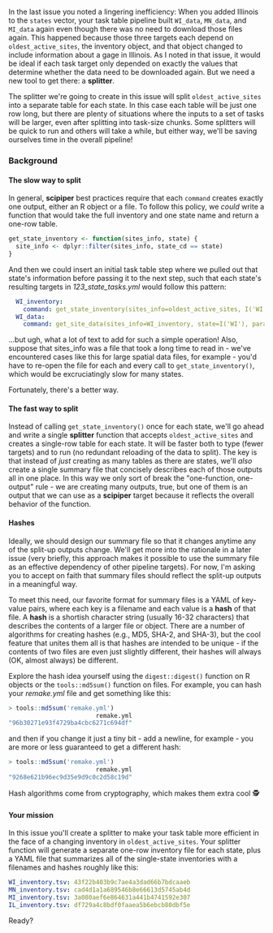 In the last issue you noted a lingering inefficiency: When you added Illinois to the `states` vector, your task table pipeline built `WI_data`, `MN_data`, and `MI_data` again even though there was no need to download those files again. This happened because those three targets each depend on `oldest_active_sites`, the inventory object, and that object changed to include information about a gage in Illinois. As I noted in that issue, it would be ideal if each task target only depended on exactly the values that determine whether the data need to be downloaded again. But we need a new tool to get there: a **splitter**.

The splitter we're going to create in this issue will split `oldest_active_sites` into a separate table for each state. In this case each table will be just one row long, but there are plenty of situations where the inputs to a set of tasks will be larger, even after splitting into task-size chunks. Some splitters will be quick to run and others will take a while, but either way, we'll be saving ourselves time in the overall pipeline!

### Background

#### The slow way to split

In general, **scipiper** best practices require that each `command` creates exactly one output, either an R object or a file. To follow this policy, we *could* write a function that would take the full inventory and one state name and return a one-row table.
```r
get_state_inventory <- function(sites_info, state) {
  site_info <- dplyr::filter(sites_info, state_cd == state)
}
```
And then we could insert an initial task table step where we pulled out that state's information before passing it to the next step, such that each state's resulting targets in *123_state_tasks.yml* would follow this pattern:
```yml
  WI_inventory:
    command: get_state_inventory(sites_info=oldest_active_sites, I('WI'))
  WI_data:
    command: get_site_data(sites_info=WI_inventory, state=I('WI'), parameter=parameter)
```
...but ugh, what a lot of text to add for such a simple operation! Also, suppose that sites_info was a file that took a long time to read in - we've encountered cases like this for large spatial data files, for example - you'd have to re-open the file for each and every call to `get_state_inventory()`, which would be excruciatingly slow for many states.

Fortunately, there's a better way.

#### The fast way to split

Instead of calling `get_state_inventory()` once for each state, we'll go ahead and write a single **splitter** function that accepts `oldest_active_sites` and creates a single-row table for each state. It will be faster both to type (fewer targets) and to run (no redundant reloading of the data to split). The key is that instead of *just* creating as many tables as there are states, we'll *also* create a single summary file that concisely describes each of those outputs all in one place. In this way we only sort of break the "one-function, one-output" rule - we are creating many outputs, true, but one of them is an output that we can use as a **scipiper** target because it reflects the overall behavior of the function.

#### Hashes

Ideally, we should design our summary file so that it changes anytime any of the split-up outputs change. We'll get more into the rationale in a later issue (very briefly, this approach makes it possible to use the summary file as an effective dependency of other pipeline targets). For now, I'm asking you to accept on faith that summary files should reflect the split-up outputs in a meaningful way.

To meet this need, our favorite format for summary files is a YAML of key-value pairs, where each key is a filename and each value is a **hash** of that file. A **hash** is a shortish character string (usually 16-32 characters) that describes the contents of a larger file or object. There are a number of algorithms for creating hashes (e.g., MD5, SHA-2, and SHA-3), but the cool feature that unites them all is that hashes are intended to be unique - if the contents of two files are even just slightly different, their hashes will always (OK, almost always) be different.

Explore the hash idea yourself using the `digest::digest()` function on R objects or the `tools::md5sum()` function on files. For example, you can hash your *remake.yml* file and get something like this:
```r
> tools::md5sum('remake.yml')
                        remake.yml 
"96b30271e93f4729ba4cbc6271c694df" 
```
and then if you change it just a tiny bit - add a newline, for example - you are more or less guaranteed to get a different hash:
```r
> tools::md5sum('remake.yml')
                        remake.yml 
"9268e621b96ec9d35e9d9c0c2d58c19d"
```

Hash algorithms come from cryptography, which makes them extra cool :detective:

#### Your mission

In this issue you'll create a splitter to make your task table more efficient in the face of a changing inventory in `oldest_active_sites`. Your splitter function will generate a separate one-row inventory file for each state, plus a YAML file that summarizes all of the single-state inventories with a filenames and hashes roughly like this:
```yml
WI_inventory.tsv: 43f22b403b9c7ae4a3dad66b7bdcaaeb
MN_inventory.tsv: cad4d1a1a689546b8e66613d5745ab4d
MI_inventory.tsv: 3a080aef6e864631a441b4741592e307
IL_inventory.tsv: df729a4c8bdf0faaea5b6ebcb80dbf5e
```

Ready?
